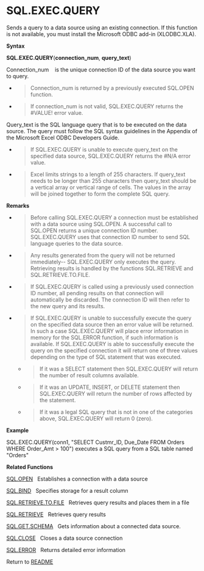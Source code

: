# SQL.EXEC.QUERY

Sends a query to a data source using an existing connection. If this
function is not available, you must install the Microsoft ODBC add-in
(XLODBC.XLA).

**Syntax**

**SQL.EXEC.QUERY**(**connection\_num**, **query\_text**)

Connection\_num&nbsp;&nbsp;&nbsp;&nbsp;is the unique connection ID of
the data source you want to query.

  - > Connection\_num is returned by a previously executed SQL.OPEN
    > function.

  - > If connection\_num is not valid, SQL.EXEC.QUERY returns the
    > \#VALUE\! error value.

Query\_text is the SQL language query that is to be executed on the data
source. The query must follow the SQL syntax guidelines in the Appendix
of the Microsoft Excel ODBC Developers Guide.

  - > If SQL.EXEC.QUERY is unable to execute query\_text on the
    > specified data source, SQL.EXEC.QUERY returns the \#N/A error
    > value.

  - > Excel limits strings to a length of 255 characters. If query\_text
    > needs to be longer than 255 characters then query\_text should be
    > a vertical array or vertical range of cells. The values in the
    > array will be joined together to form the complete SQL query.


**Remarks**

  - > Before calling SQL.EXEC.QUERY a connection must be established
    > with a data source using SQL.OPEN. A successful call to SQL.OPEN
    > returns a unique connection ID number. SQL.EXEC.QUERY uses that
    > connection ID number to send SQL language queries to the data
    > source.

  - > Any results generated from the query will not be returned
    > immediately-- SQL.EXEC.QUERY only executes the query. Retrieving
    > results is handled by the functions SQL.RETRIEVE and
    > SQL.RETRIEVE.TO.FILE.

  - > If SQL.EXEC.QUERY is called using a previously used connection ID
    > number, all pending results on that connection will automatically
    > be discarded. The connection ID will then refer to the new query
    > and its results.

  - > If SQL.EXEC.QUERY is unable to successfully execute the query on
    > the specified data source then an error value will be returned. In
    > such a case SQL.EXEC.QUERY will place error information in memory
    > for the SQL.ERROR function, if such information is available. If
    > SQL.EXEC.QUERY is able to successfully execute the query on the
    > specified connection it will return one of three values depending
    > on the type of SQL statement that was executed.
    
      - > If it was a SELECT statement then SQL.EXEC.QUERY will return
        > the number of result columns available.
    
      - > If it was an UPDATE, INSERT, or DELETE statement then
        > SQL.EXEC.QUERY will return the number of rows affected by the
        > statement.
    
      - > If it was a legal SQL query that is not in one of the
        > categories above, SQL.EXEC.QUERY will return 0 (zero).

**Example**

SQL.EXEC.QUERY(conn1, "SELECT Custmr\_ID, Due\_Date FROM Orders WHERE
Order\_Amt \> 100") executes a SQL query from a SQL table named "Orders"

**Related Functions**

[SQL.OPEN](SQL.OPEN.md)&nbsp;&nbsp;&nbsp;Establishes a connection with a data source

[SQL.BIND](SQL.BIND.md)&nbsp;&nbsp;&nbsp;Specifies storage for a result column

[SQL.RETRIEVE.TO.FILE](SQL.RETRIEVE.TO.FILE.md)&nbsp;&nbsp;&nbsp;Retrieves query results and places
them in a file

[SQL.RETRIEVE](SQL.RETRIEVE.md)&nbsp;&nbsp;&nbsp;Retrieves query results

[SQL.GET.SCHEMA](SQL.GET.SCHEMA.md)&nbsp;&nbsp;&nbsp;Gets information about a connected data
source.

[SQL.CLOSE](SQL.CLOSE.md)&nbsp;&nbsp;&nbsp;Closes a data source connection

[SQL.ERROR](SQL.ERROR.md)&nbsp;&nbsp;&nbsp;Returns detailed error information



Return to [README](README.md)

